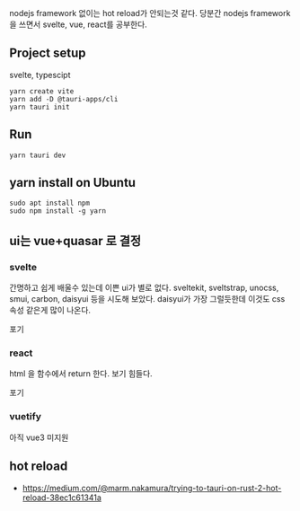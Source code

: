 nodejs framework 없이는 hot reload가 안되는것 같다.
당분간 nodejs framework을 쓰면서 svelte, vue, react를 공부한다.

## Project setup

svelte, typescipt

```
yarn create vite
yarn add -D @tauri-apps/cli
yarn tauri init
```

## Run

```
yarn tauri dev

```

## yarn install on Ubuntu

```
sudo apt install npm
sudo npm install -g yarn
```

## ui는 vue+quasar 로 결정

### svelte

간명하고 쉽게 배울수 있는데 이쁜 ui가 별로 없다.
sveltekit, sveltstrap, unocss, smui, carbon, daisyui 등을 시도해 보았다.
daisyui가 가장 그럴듯한데 이것도 css 속성 같은게 많이 나온다.

포기

### react

html 을 함수에서 return 한다. 보기 힘들다.

포기

### vuetify

아직 vue3 미지원

## hot reload

- https://medium.com/@marm.nakamura/trying-to-tauri-on-rust-2-hot-reload-38ec1c61341a
